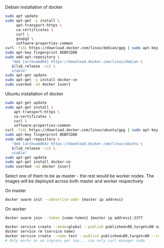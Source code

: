 Debian installation of docker

```bash
sudo apt update
sudo apt-get -y install \
     apt-transport-https \
     ca-certificates \
     curl \
     gnupg2 \
     software-properties-common
curl -fsSL https://download.docker.com/linux/debian/gpg | sudo apt-key add -
sudo apt-key fingerprint 0EBFCD88
sudo add-apt-repository \
   "deb [arch=amd64] https://download.docker.com/linux/debian \
   $(lsb_release -cs) \
   stable"
sudo apt-get update
sudo apt-get -y install docker-ce
sudo usermod -aG docker {user}
```

Ubuntu installation of docker

```bash
sudo apt-get update
sudo apt-get install \
    apt-transport-https \
    ca-certificates \
    curl \
    software-properties-common
curl -fsSL https://download.docker.com/linux/ubuntu/gpg | sudo apt-key add -
sudo apt-key fingerprint 0EBFCD88
sudo add-apt-repository \
   "deb [arch=amd64] https://download.docker.com/linux/ubuntu \
   $(lsb_release -cs) \
   stable"
sudo apt-get update
sudo apt-get install docker-ce
sudo usermod -aG docker {user}
```

Select one of them to be as master - the rest would be worker nodes.
The images will be deployed across both master and worker respectively

On master

```bash
docker swarm init --advertise-addr {master ip address}
```

On worker

```bash
docker swarm join --token {some-token} {master ip address}:2377
```

```bash
docker service create --mode=global --publish published=80,target=80 nginx
docker service rm {service name}
docker service create --name test --publish published=80,target=80 --replicas=3 nginx
# Only works as an ingress per say... can only curl manager node
```
